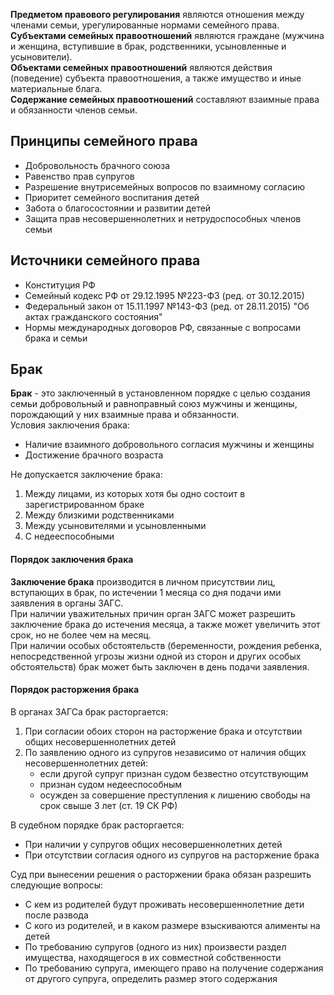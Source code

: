 **Предметом правового регулирования** являются отношения между членами семьи, урегулированные нормами семейного права.  
**Субъектами семейных правоотношений** являются граждане (мужчина и женщина, вступившие в брак, родственники, усыновленные и усыновители).  
**Объектами семейных правоотношений** являются действия (поведение) субъекта правоотношения, а также имущество и иные материальные блага.  
**Содержание семейных правоотношений** составляют взаимные права и обязанности членов семьи.
## Принципы семейного права
- Добровольность брачного союза
- Равенство прав супругов
- Разрешение внутрисемейных вопросов по взаимному согласию
- Приоритет семейного воспитания детей
- Забота о благосостоянии и развитии детей
- Защита прав несовершеннолетних и нетрудоспособных членов семьи
## Источники семейного права
- Конституция РФ
- Семейный кодекс РФ от 29.12.1995 №223-ФЗ (ред. от 30.12.2015)
- Федеральный закон от 15.11.1997 №143-ФЗ (ред. от 28.11.2015) "Об актах гражданского состояния"
- Нормы международных договоров РФ, связанные с вопросами брака и семьи
## Брак
**Брак** - это заключенный в установленном порядке с целью создания семьи добровольный и равноправный союз мужчины и женщины, порождающий у них взаимные права и обязанности.  
Условия заключения брака:
- Наличие взаимного добровольного согласия мужчины и женщины
- Достижение брачного возраста
  
Не допускается заключение брака:
1. Между лицами, из которых хотя бы одно состоит в зарегистрированном браке
2. Между близкими родственниками
3. Между усыновителями и усыновленными
4. С недееспособными
#### Порядок заключения брака
**Заключение брака** производится в личном присутствии лиц, вступающих в брак, по истечении 1 месяца со дня подачи ими заявления в органы ЗАГС.  
При наличии уважительных причин орган ЗАГС может разрешить заключение брака до истечения месяца, а также может увеличить этот срок, но не более чем на месяц.  
При наличии особых обстоятельств (беременности, рождения ребенка, непосредственной угрозы жизни одной из сторон и других особых обстоятельств) брак может быть заключен в день подачи заявления.
#### Порядок расторжения брака
В органах ЗАГСа брак расторгается:
1. При согласии обоих сторон на расторжение брака и отсутствии общих несовершеннолетних детей
2. По заявлению одного из супругов независимо от наличия общих несовершеннолетних детей:
	- если другой супруг признан судом безвестно отсутствующим
	- признан судом недееспособным
	- осужден за совершение преступления к лишению свободы на срок свыше 3 лет (ст. 19 СК РФ)
  
В судебном порядке брак расторгается:
- При наличии у супругов общих несовершеннолетних детей
- При отсутствии согласия одного из супругов на расторжение брака
  
Суд при вынесении решения о расторжении брака обязан разрешить следующие вопросы:
- С кем из родителей будут проживать несовершеннолетние дети после развода
- С кого из родителей, и в каком размере взыскиваются алименты на детей
- По требованию супругов (одного из них) произвести раздел имущества, находящегося в их совместной собственности
- По требованию супруга, имеющего право на получение содержания от другого супруга, определить размер этого содержания
